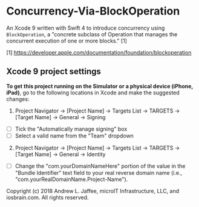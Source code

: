 # Concurrency-Via-BlockOperation
An Xcode 9 written with Swift 4 to introduce concurrency using `BlockOperation`, a "concrete subclass of Operation that manages the concurrent execution of one or more blocks." [1]

[1] https://developer.apple.com/documentation/foundation/blockoperation

## Xcode 9 project settings
**To get this project running on the Simulator or a physical device (iPhone, iPad)**, go to the following locations in Xcode and make the suggested changes:

1. Project Navigator -> [Project Name] -> Targets List -> TARGETS -> [Target Name] -> General -> Signing
- [ ] Tick the "Automatically manage signing" box
- [ ] Select a valid name from the "Team" dropdown
  
2. Project Navigator -> [Project Name] -> Targets List -> TARGETS -> [Target Name] -> General -> Identity
- [ ] Change the "com.yourDomainNameHere" portion of the value in the "Bundle Identifier" text field to your real reverse domain name (i.e., "com.yourRealDomainName.Project-Name").

Copyright (c) 2018 Andrew L. Jaffee, microIT Infrastructure, LLC, and iosbrain.com. All rights reserved.
